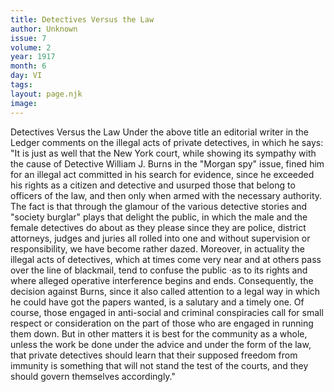 ```yaml
---
title: Detectives Versus the Law
author: Unknown
issue: 7
volume: 2
year: 1917
month: 6
day: VI
tags:
layout: page.njk
image:
---
```

Detectives Versus the Law   Under the above title an editorial writer in the Ledger comments on the illegal acts of private detectives, in which he says:   "It is just as well that the New York court, while showing its sympathy with the cause of Detective William J. Burns in the "Morgan spy" issue, fined him for an illegal act committed in his search for evidence, since he exceeded his rights as a citizen and detective and usurped those that belong to officers of the law, and then only when armed with the necessary authority. The fact is that through the glamour of the various detective stories and "society burglar" plays that delight the public, in which the male and the female detectives do about as they please since they are police, district attorneys, judges and juries all rolled into one and without supervision or responsibility, we have become rather dazed. Moreover, in actuality the illegal acts of detectives, which at times come very near and at others pass over the line of blackmail, tend to confuse the public   ·as to its rights and where alleged operative interference begins and ends. Consequently, the decision against Burns, since it also called attention to a legal way in which he could have got the papers wanted, is a salutary and a timely one. Of course, those engaged in anti-social and criminal conspiracies call for small respect or consideration on the part of those who are engaged in running them down. But in other matters it is best for the community as a whole, unless the work be done under the advice and under the form of the law, that private detectives should learn that their supposed freedom from immunity is something that will not stand the test of the courts, and they should govern themselves accordingly."   

